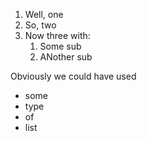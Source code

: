 1. Well, one
2. So, two
3. Now three with:
   1. Some sub
   2. ANother sub
   

Obviously we could have used
 
 - some
 - type
 - of 
 - list
